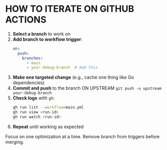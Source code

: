 # HOW TO ITERATE ON GITHUB ACTIONS

1. **Select a branch** to work on
2. **Add branch to workflow trigger**:
   ```yaml
   on:
     push:
       branches:
         - main
         - your-debug-branch  # Add this
   ```
3. **Make one targeted change** (e.g., cache one thing like Go dependencies)
4. **Commit and push** to the branch ON UPSTREAM `git push -u upstream your-debug-branch`
5. **Check logs** with `gh`:
   ```bash
   gh run list --workflow=main.yml
   gh run view <run-id>
   gh run watch <run-id>
   ```
6. **Repeat** until working as expected

Focus on one optimization at a time. Remove branch from triggers before merging.
